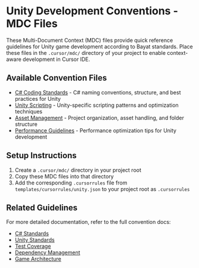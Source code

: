 # Unity Development Conventions - MDC Files

These Multi-Document Context (MDC) files provide quick reference guidelines for Unity game development according to Bayat standards. Place these files in the `.cursor/mdc/` directory of your project to enable context-aware development in Cursor IDE.

## Available Convention Files

- [C# Coding Standards](csharp_standards.md) - C# naming conventions, structure, and best practices for Unity
- [Unity Scripting](unity_scripting.md) - Unity-specific scripting patterns and optimization techniques
- [Asset Management](asset_management.md) - Project organization, asset handling, and folder structure
- [Performance Guidelines](performance_guidelines.md) - Performance optimization tips for Unity development

## Setup Instructions

1. Create a `.cursor/mdc/` directory in your project root
2. Copy these MDC files into that directory
3. Add the corresponding `.cursorrules` file from `templates/cursorrules/unity.json` to your project root as `.cursorrules`

## Related Guidelines

For more detailed documentation, refer to the full convention docs:

- [C# Standards](../../../docs/languages/csharp.md)
- [Unity Standards](../../../docs/frameworks/unity.md)
- [Test Coverage](../../../docs/quality/testing.md)
- [Dependency Management](../../../docs/dependencies/management.md)
- [Game Architecture](../../../docs/architecture/game.md)
